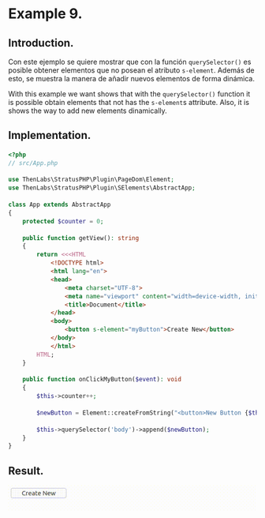 
# Example 9.

## Introduction.

Con este ejemplo se quiere mostrar que con la función `querySelector()` es posible obtener elementos que no posean el atributo `s-element`. Además de esto, se muestra la manera de añadir nuevos elementos de forma dinámica.

With this example we want shows that with the `querySelector()` function it is possible obtain elements that not has the `s-element`s attribute. Also, it is shows the way to add new elements dinamically.

## Implementation.

```php
<?php
// src/App.php

use ThenLabs\StratusPHP\Plugin\PageDom\Element;
use ThenLabs\StratusPHP\Plugin\SElements\AbstractApp;

class App extends AbstractApp
{
    protected $counter = 0;

    public function getView(): string
    {
        return <<<HTML
            <!DOCTYPE html>
            <html lang="en">
            <head>
                <meta charset="UTF-8">
                <meta name="viewport" content="width=device-width, initial-scale=1.0">
                <title>Document</title>
            </head>
            <body>
                <button s-element="myButton">Create New</button>
            </body>
            </html>
        HTML;
    }

    public function onClickMyButton($event): void
    {
        $this->counter++;

        $newButton = Element::createFromString("<button>New Button {$this->counter}</button>");

        $this->querySelector('body')->append($newButton);
    }
}
```

## Result.

![](result.gif)